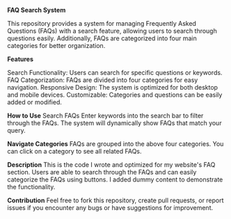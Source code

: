 **FAQ Search System**

This repository provides a system for managing Frequently Asked Questions (FAQs) with a search feature, allowing users to search through questions easily. Additionally, FAQs are categorized into four main categories for better organization.

**Features**

Search Functionality: Users can search for specific questions or keywords.
FAQ Categorization: FAQs are divided into four categories for easy navigation.
Responsive Design: The system is optimized for both desktop and mobile devices.
Customizable: Categories and questions can be easily added or modified.

**How to Use**
Search FAQs
Enter keywords into the search bar to filter through the FAQs.
The system will dynamically show FAQs that match your query.

**Navigate Categories**
FAQs are grouped into the above four categories.
You can click on a category to see all related FAQs.

**Description**
This is the code I wrote and optimized for my website's FAQ section. Users are able to search through the FAQs and can easily categorize the FAQs using buttons. I added dummy content to demonstrate the functionality.

**Contribution**
Feel free to fork this repository, create pull requests, or report issues if you encounter any bugs or have suggestions for improvement.

